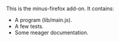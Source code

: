 This is the minus-firefox add-on.  It contains:

* A program (lib/main.js).
* A few tests.
* Some meager documentation.

